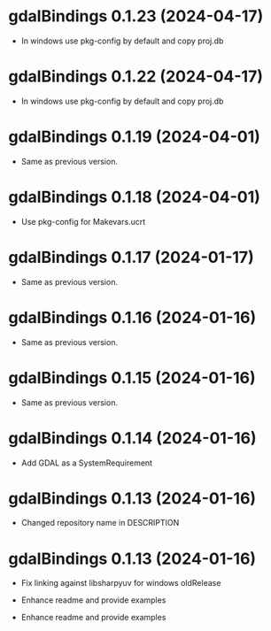 <!-- NEWS.md is maintained by https://cynkra.github.io/fledge, do not edit -->

# gdalBindings 0.1.23 (2024-04-17)

* In windows use pkg-config by default and copy proj.db


# gdalBindings 0.1.22 (2024-04-17)

* In windows use pkg-config by default and copy proj.db


# gdalBindings 0.1.19 (2024-04-01)

- Same as previous version.


# gdalBindings 0.1.18 (2024-04-01)

* Use pkg-config for Makevars.ucrt


# gdalBindings 0.1.17 (2024-01-17)

- Same as previous version.


# gdalBindings 0.1.16 (2024-01-16)

- Same as previous version.


# gdalBindings 0.1.15 (2024-01-16)

- Same as previous version.


# gdalBindings 0.1.14 (2024-01-16)

* Add GDAL as a SystemRequirement


# gdalBindings 0.1.13 (2024-01-16)

* Changed repository name in DESCRIPTION


# gdalBindings 0.1.13 (2024-01-16)

* Fix linking against libsharpyuv for windows oldRelease
* Enhance readme and provide examples


* Enhance readme and provide examples


